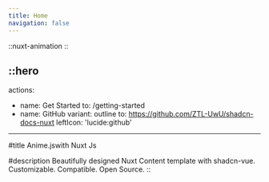 ```yaml
---
title: Home
navigation: false
---
```


::nuxt-animation
::

::hero
---
actions:
  - name: Get Started
    to: /getting-started
  - name: GitHub
    variant: outline
    to: https://github.com/ZTL-UwU/shadcn-docs-nuxt
    leftIcon: 'lucide:github'
---

#title
<span class="dark:text-white">Anime.js</span>with Nuxt Js

#description
Beautifully designed Nuxt Content template with shadcn-vue.<br>Customizable. Compatible. Open Source.
::
